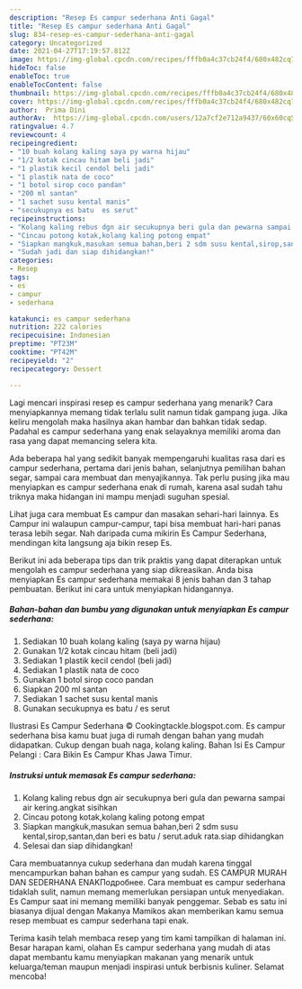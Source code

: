 ```yaml
---
description: "Resep Es campur sederhana Anti Gagal"
title: "Resep Es campur sederhana Anti Gagal"
slug: 834-resep-es-campur-sederhana-anti-gagal
category: Uncategorized
date: 2021-04-27T17:19:57.812Z
image: https://img-global.cpcdn.com/recipes/fffb0a4c37cb24f4/680x482cq70/es-campur-sederhana-foto-resep-utama.jpg
hideToc: false
enableToc: true
enableTocContent: false
thumbnail: https://img-global.cpcdn.com/recipes/fffb0a4c37cb24f4/680x482cq70/es-campur-sederhana-foto-resep-utama.jpg
cover: https://img-global.cpcdn.com/recipes/fffb0a4c37cb24f4/680x482cq70/es-campur-sederhana-foto-resep-utama.jpg
author:  Prima Dini
authorAv:  https://img-global.cpcdn.com/users/12a7cf2e712a9437/60x60cq50/avatar.jpg
ratingvalue: 4.7
reviewcount: 4
recipeingredient:
- "10 buah kolang kaling saya py warna hijau"
- "1/2 kotak cincau hitam beli jadi"
- "1 plastik kecil cendol beli jadi"
- "1 plastik nata de coco"
- "1 botol sirop coco pandan"
- "200 ml santan"
- "1 sachet susu kental manis"
- "secukupnya es batu  es serut"
recipeinstructions:
- "Kolang kaling rebus dgn air secukupnya beri gula dan pewarna sampai air kering.angkat sisihkan"
- "Cincau potong kotak,kolang kaling potong empat"
- "Siapkan mangkuk,masukan semua bahan,beri 2 sdm susu kental,sirop,santan,dan beri es batu / serut.aduk rata.siap dihidangkan"
- "Sudah jadi dan siap dihidangkan!"
categories:
- Resep
tags:
- es
- campur
- sederhana

katakunci: es campur sederhana 
nutrition: 222 calories
recipecuisine: Indonesian
preptime: "PT23M"
cooktime: "PT42M"
recipeyield: "2"
recipecategory: Dessert

---
```



Lagi mencari inspirasi resep es campur sederhana yang menarik? Cara menyiapkannya memang tidak terlalu sulit namun tidak gampang juga. Jika keliru mengolah maka hasilnya akan hambar dan bahkan tidak sedap. Padahal es campur sederhana yang enak selayaknya memiliki aroma dan rasa yang dapat memancing selera kita.


Ada beberapa hal yang sedikit banyak mempengaruhi kualitas rasa dari es campur sederhana, pertama dari jenis bahan, selanjutnya pemilihan bahan segar, sampai cara membuat dan menyajikannya. Tak perlu pusing jika mau menyiapkan es campur sederhana enak di rumah, karena asal sudah tahu triknya maka hidangan ini mampu menjadi suguhan spesial.

Lihat juga cara membuat Es campur dan masakan sehari-hari lainnya. Es Campur ini walaupun campur-campur, tapi bisa membuat hari-hari panas terasa lebih segar. Nah daripada cuma mikirin Es Campur Sederhana, mendingan kita langsung aja bikin resep Es.


Berikut ini ada beberapa tips dan trik praktis yang dapat diterapkan untuk mengolah es campur sederhana yang siap dikreasikan. Anda bisa menyiapkan Es campur sederhana memakai 8 jenis bahan dan 3 tahap pembuatan. Berikut ini cara untuk menyiapkan hidangannya.

<!--inarticleads1-->

##### Bahan-bahan dan bumbu yang digunakan untuk menyiapkan Es campur sederhana:

1. Sediakan 10 buah kolang kaling (saya py warna hijau)
1. Gunakan 1/2 kotak cincau hitam (beli jadi)
1. Sediakan 1 plastik kecil cendol (beli jadi)
1. Sediakan 1 plastik nata de coco
1. Gunakan 1 botol sirop coco pandan
1. Siapkan 200 ml santan
1. Sediakan 1 sachet susu kental manis
1. Gunakan secukupnya es batu / es serut


Ilustrasi Es Campur Sederhana © Cookingtackle.blogspot.com. Es campur sederhana bisa kamu buat juga di rumah dengan bahan yang mudah didapatkan. Cukup dengan buah naga, kolang kaling. Bahan Isi Es Campur Pelangi : Cara Bikin Es Campur Khas Jawa Timur. 

<!--inarticleads2-->

##### Instruksi untuk memasak Es campur sederhana:

1. Kolang kaling rebus dgn air secukupnya beri gula dan pewarna sampai air kering.angkat sisihkan
1. Cincau potong kotak,kolang kaling potong empat
1. Siapkan mangkuk,masukan semua bahan,beri 2 sdm susu kental,sirop,santan,dan beri es batu / serut.aduk rata.siap dihidangkan
1. Selesai dan siap dihidangkan!

Cara membuatannya cukup sederhana dan mudah karena tinggal mencampurkan bahan bahan es campur yang sudah. ES CAMPUR MURAH DAN SEDERHANA ENAKПодробнее. Cara membuat es campur sederhana tidaklah sulit, namun memang memerlukan persiapan untuk menyediakan. Es Campur saat ini memang memiliki banyak penggemar. Sebab es satu ini biasanya dijual dengan Makanya Mamikos akan memberikan kamu semua resep membuat es campur sederhana tapi enak. 

Terima kasih telah membaca resep yang tim kami tampilkan di halaman ini. Besar harapan kami, olahan Es campur sederhana yang mudah di atas dapat membantu kamu menyiapkan makanan yang menarik untuk keluarga/teman maupun menjadi inspirasi untuk berbisnis kuliner. Selamat mencoba!
